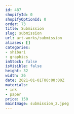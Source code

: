 ```yaml
---
id: 487
shopifyId: 0
shopifyOptionId: 0
order: 73
title: Submission
slug: submission
url: art-works/submission
aliases: []
categories:
- shibari
- graphics
inStock: false
isVisible: false
height: 32
width: 26
date: 2021-01-01T00:00:00Z
materials:
- ink
- paper
price: 150
mainImage: submission_2.jpeg
---
```

